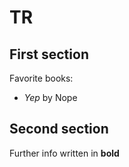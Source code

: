 # TR

## First section

Favorite books:
- *Yep* by Nope

## Second section

Further info written in **bold**


